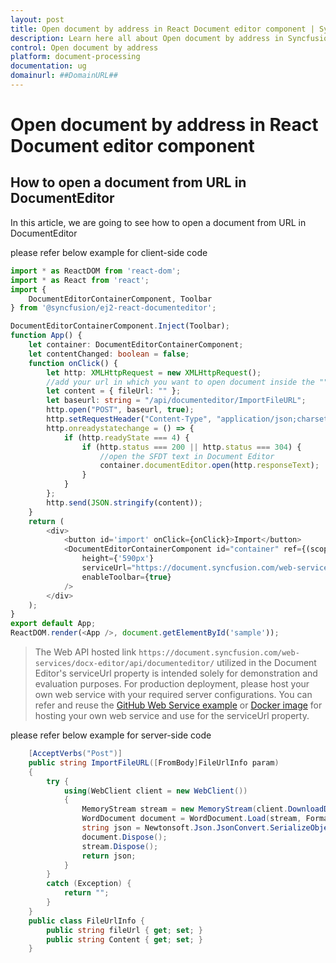 ```yaml
---
layout: post
title: Open document by address in React Document editor component | Syncfusion
description: Learn here all about Open document by address in Syncfusion React Document editor component of Syncfusion Essential JS 2 and more.
control: Open document by address 
platform: document-processing
documentation: ug
domainurl: ##DomainURL##
---
```


# Open document by address in React Document editor component

## How to open a document from URL in DocumentEditor

In this article, we are going to see how to open a document from URL in DocumentEditor

please refer below example for client-side code

```ts
import * as ReactDOM from 'react-dom';
import * as React from 'react';
import {
    DocumentEditorContainerComponent, Toolbar
} from '@syncfusion/ej2-react-documenteditor';

DocumentEditorContainerComponent.Inject(Toolbar);
function App() {
    let container: DocumentEditorContainerComponent;
    let contentChanged: boolean = false;
    function onClick() {
        let http: XMLHttpRequest = new XMLHttpRequest();
        //add your url in which you want to open document inside the ""
        let content = { fileUrl: "" };
        let baseurl: string = "/api/documenteditor/ImportFileURL";
        http.open("POST", baseurl, true);
        http.setRequestHeader("Content-Type", "application/json;charset=UTF-8");
        http.onreadystatechange = () => {
            if (http.readyState === 4) {
                if (http.status === 200 || http.status === 304) {
                    //open the SFDT text in Document Editor
                    container.documentEditor.open(http.responseText);
                }
            }
        };
        http.send(JSON.stringify(content));
    }
    return (
        <div>
            <button id='import' onClick={onClick}>Import</button>
            <DocumentEditorContainerComponent id="container" ref={(scope) => { container = scope; }}
                height={'590px'}
                serviceUrl="https://document.syncfusion.com/web-services/docx-editor/api/documenteditor/"
                enableToolbar={true}
            />
        </div>
    );
}
export default App;
ReactDOM.render(<App />, document.getElementById('sample'));

```

> The Web API hosted link `https://document.syncfusion.com/web-services/docx-editor/api/documenteditor/` utilized in the Document Editor's serviceUrl property is intended solely for demonstration and evaluation purposes. For production deployment, please host your own web service with your required server configurations. You can refer and reuse the [GitHub Web Service example](https://github.com/SyncfusionExamples/EJ2-DocumentEditor-WebServices) or [Docker image](https://hub.docker.com/r/syncfusion/word-processor-server) for hosting your own web service and use for the serviceUrl property.

please refer below example for server-side code

```csharp
    [AcceptVerbs("Post")]
    public string ImportFileURL([FromBody]FileUrlInfo param)
    {
        try {
            using(WebClient client = new WebClient())
            {
                MemoryStream stream = new MemoryStream(client.DownloadData(param.fileUrl));
                WordDocument document = WordDocument.Load(stream, FormatType.Docx);
                string json = Newtonsoft.Json.JsonConvert.SerializeObject(document);
                document.Dispose();
                stream.Dispose();
                return json;
            }
        }
        catch (Exception) {
            return "";
        }
    }
    public class FileUrlInfo {
        public string fileUrl { get; set; }
        public string Content { get; set; }
    }
```
